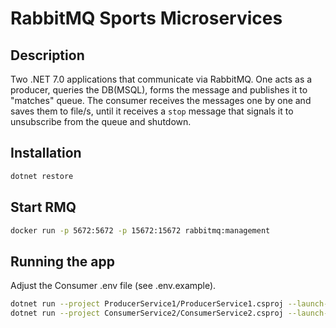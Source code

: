 # RabbitMQ Sports Microservices
## Description
Two .NET 7.0 applications that communicate via RabbitMQ.
One acts as a producer, queries the DB(MSQL), forms the message and publishes it to "matches" queue. 
The consumer receives the messages one by one and saves them to file/s, until it receives a ```stop``` message that signals it to unsubscribe from the queue and shutdown. 

## Installation
```bash 
dotnet restore 
```
## Start RMQ
``` bash 
docker run -p 5672:5672 -p 15672:15672 rabbitmq:management
```
## Running the app
Adjust the Consumer .env file (see .env.example).
```bash
dotnet run --project ProducerService1/ProducerService1.csproj --launch-profile https
dotnet run --project ConsumerService2/ConsumerService2.csproj --launch-profile https
```